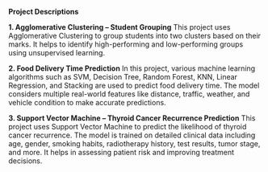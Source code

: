 **Project Descriptions**

**1. Agglomerative Clustering – Student Grouping**
This project uses Agglomerative Clustering to group students into two clusters based on their marks.
It helps to identify high-performing and low-performing groups using unsupervised learning.

**2. Food Delivery Time Prediction**
In this project, various machine learning algorithms such as SVM, Decision Tree, Random Forest, KNN, Linear Regression, and Stacking are used to predict food delivery time.
The model considers multiple real-world features like distance, traffic, weather, and vehicle condition to make accurate predictions.

**3. Support Vector Machine – Thyroid Cancer Recurrence Prediction**
This project uses Support Vector Machine to predict the likelihood of thyroid cancer recurrence. 
The model is trained on detailed clinical data including age, gender, smoking habits, radiotherapy history, test results, tumor stage, and more.
It helps in assessing patient risk and improving treatment decisions.
